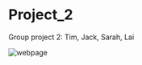 # Project_2
Group project 2: Tim, Jack, Sarah, Lai

![webpage](https://user-images.githubusercontent.com/46179696/60386877-f7ae4d00-9a4f-11e9-8ae7-ec8ed9e48e1e.png)
